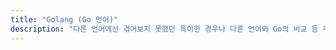 ```yaml
---
title: "Golang (Go 언어)"
description: "다른 언어에선 겪어보지 못했던 특이한 경우나 다른 언어와 Go의 비교 등 주로 Go를 공부하고 적용하면서 겪게된 다양한 경험에 대해 적어보려합니다."
---
```

